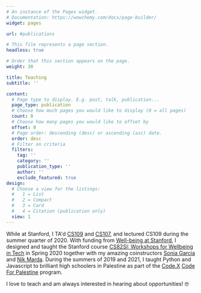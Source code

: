 ```yaml
---
# An instance of the Pages widget.
# Documentation: https://wowchemy.com/docs/page-builder/
widget: pages

url: #publications

# This file represents a page section.
headless: true

# Order that this section appears on the page.
weight: 30

title: Teaching
subtitle: ''

content:
  # Page type to display. E.g. post, talk, publication...
  page_type: publication
  # Choose how much pages you would like to display (0 = all pages)
  count: 0
  # Choose how many pages you would like to offset by
  offset: 0
  # Page order: descending (desc) or ascending (asc) date.
  order: desc
  # Filter on criteria
  filters:
    tag: ''
    category: ''
    publication_type: ''
    author: ''
    exclude_featured: true
design:
  # Choose a view for the listings:
  #   1 = List
  #   2 = Compact
  #   3 = Card
  #   4 = Citation (publication only)
  view: 1
---
```


While at Stanford, I TA'd [CS109](https://web.stanford.edu/class/cs109/) and [CS107](https://web.stanford.edu/class/cs107/), and lectured CS109 during the summer quarter of 2020. With funding from [Well-being at Stanford](https://vaden.stanford.edu/well-being), I designed and taught the Stanford course [CS82SI: Workshops for Wellbeing in Tech](http://cs82si.stanford.edu/) in Spring 2020 together with my amazing coinstructors [Sonia Garcia](https://www.linkedin.com/in/soniapgarcia/) and [Nik Marda](https://nikmarda.com/). During the summers of 2019 and 2021, I taught Python and Javascript to brilliant high schoolers in Palestine as part of the [Code.X](https://www.codedotx.org/) [Code For Palestine](https://www.codedotx.org/code-for-palestine) program.

I love to teach and am always interested in hearing about opportunities! 🤓